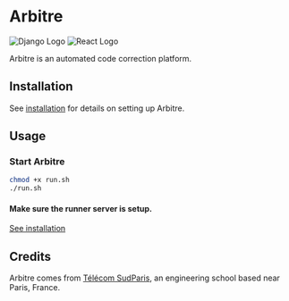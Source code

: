 # Arbitre

![Django Logo](https://img.shields.io/badge/Django-092E20?style=for-the-badge&logo=django&logoColor=white)
![React Logo](https://img.shields.io/badge/React-20232A?style=for-the-badge&logo=react&logoColor=61DAFB)


Arbitre is an automated code correction platform.

## Installation

See [installation](./config/README.md) for details on setting up Arbitre.

## Usage

### Start Arbitre

```bash
chmod +x run.sh
./run.sh
```

#### Make sure the runner server is setup.

[See installation](./config/README.md)

## Credits

Arbitre comes from [Télécom SudParis](https://www.telecom-sudparis.eu/), an engineering school based near Paris, France.
